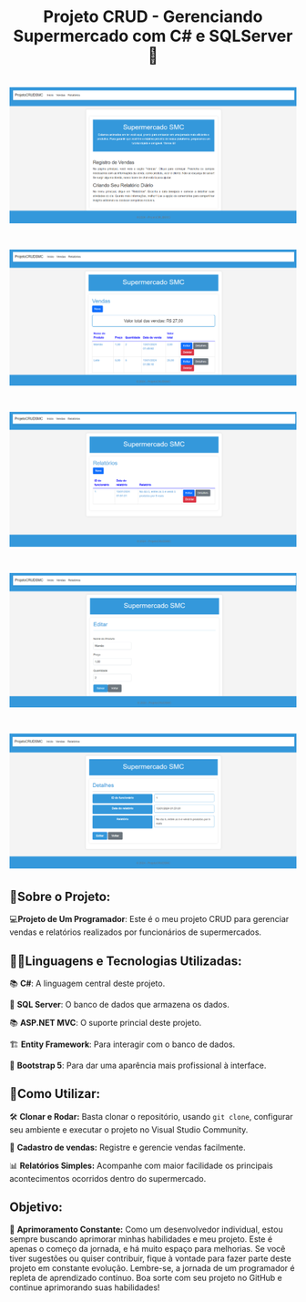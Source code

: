 <h1 align="center">
    Projeto CRUD - Gerenciando Supermercado com C# e SQLServer🚢
</h1>
 

<h1 align="center">
    <img src="1.png">
</h1>

<h1 align="center">
    <img src="2.png">
</h1>

<h1 align="center">
    <img src="3.png">
</h1>

<h1 align="center">
    <img src="4.png">
</h1>

<h1 align="center">
    <img src="5.png">
</h1>

## 🚀Sobre o Projeto:

💻**Projeto de Um Programador**: Este é o meu projeto CRUD para gerenciar vendas e relatórios realizados por funcionários de supermercados.

## 🧑‍💻Linguagens e Tecnologias Utilizadas:

📚 **C#**: A linguagem central deste projeto.

💽 **SQL Server**: O banco de dados que armazena os dados.

📚 **ASP.NET MVC**: O suporte princial deste projeto.

🏗️ **Entity Framework**: Para interagir com o banco de dados.

🎨 **Bootstrap 5**: Para dar uma aparência mais profissional à interface.



## 🔧Como Utilizar:

🛠️ **Clonar e Rodar:** Basta clonar o repositório, usando <code>git clone</code>, configurar seu ambiente e executar o projeto no Visual Studio Community.

📝 **Cadastro de vendas:** Registre e gerencie vendas facilmente.

📊 **Relatórios Simples:** Acompanhe com maior facilidade os principais acontecimentos ocorridos dentro do supermercado.


## Objetivo:

🎯 **Aprimoramento Constante:** Como um desenvolvedor individual, estou sempre buscando aprimorar minhas habilidades e meu projeto. Este é apenas o começo da jornada, e há muito espaço para melhorias. Se você tiver sugestões ou quiser contribuir, fique à vontade para fazer parte deste projeto em constante evolução.
Lembre-se, a jornada de um programador é repleta de aprendizado contínuo. Boa sorte com seu projeto no GitHub e continue aprimorando suas habilidades!

